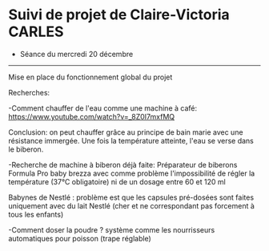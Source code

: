# Suivi de projet de Claire-Victoria CARLES

 * Séance du mercredi 20 décembre
 -------------------------------------

Mise en place du fonctionnement global du projet


Recherches:

  -Comment chauffer de l'eau comme une machine à café: https://www.youtube.com/watch?v=_8Z0I7mxfMQ 
  
  Conclusion: on peut chauffer grâce au principe de bain marie avec une résistance immergée. Une fois la température atteinte, l'eau se verse dans le biberon.
  
  -Recherche de machine à biberon déjà faite: 
  Préparateur de biberons Formula Pro baby brezza avec comme problème l'impossibilité de régler la température (37°C obligatoire) ni de un dosage entre 60 et 120 ml
  
  Babynes de Nestlé : problème est que les capsules pré-dosées sont faites uniquement avec du lait Nestlé (cher et ne correspondant pas forcement à tous les enfants)
  
  -Comment doser la poudre ? système comme les nourrisseurs automatiques pour poisson (trape réglable)
  
  
  
    
      
  
  

